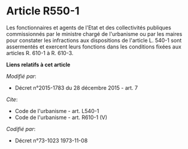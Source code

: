 # Article R550-1

Les fonctionnaires et agents de l'Etat et des collectivités publiques commissionnés par le ministre chargé de l'urbanisme ou
par les maires pour constater les infractions aux dispositions de l'article L. 540-1 sont assermentés et exercent leurs
fonctions dans les conditions fixées aux articles R. 610-1 à R. 610-3.

**Liens relatifs à cet article**

_Modifié par_:

  - Décret n°2015-1783 du 28 décembre 2015 - art. 7

_Cite_:

  - Code de l'urbanisme - art. L540-1
  - Code de l'urbanisme - art. R610-1 (V)

_Codifié par_:

  - Décret n°73-1023 1973-11-08
